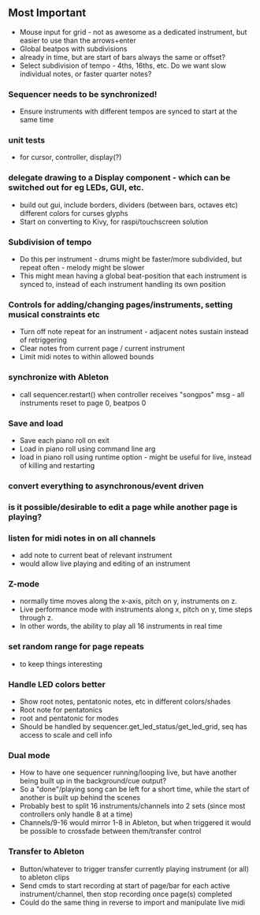 ## Most Important
* Mouse input for grid - not as awesome as a dedicated instrument, but easier to use than the arrows+enter
* Global beatpos with subdivisions
* already in time, but are start of bars always the same or offset?
* Select subdivision of tempo - 4ths, 16ths, etc. Do we want slow individual notes, or faster quarter notes?

### Sequencer needs to be synchronized!
- Ensure instruments with different tempos are synced to start at the same time

### unit tests
- for cursor, controller, display(?)

### delegate drawing to a Display component - which can be switched out for eg LEDs, GUI, etc.
- build out gui, include
    borders, dividers (between bars, octaves etc)
    different colors for curses glyphs
- Start on converting to Kivy, for raspi/touchscreen solution

### Subdivision of tempo
- Do this per instrument - drums might be faster/more subdivided, but repeat often - melody might be slower
- This might mean having a global beat-position that each instrument is synced to, instead of each instrument handling its own position

### Controls for adding/changing pages/instruments, setting musical constraints etc
- Turn off note repeat for an instrument - adjacent notes sustain instead of retriggering
- Clear notes from current page / current instrument
- Limit midi notes to within allowed bounds

### synchronize with Ableton
- call sequencer.restart() when controller receives "songpos" msg - all instruments reset to page 0, beatpos 0

### Save and load
- Save each piano roll on exit
- Load in piano roll using command line arg
- load in piano roll using runtime option - might be useful for live, instead of killing and restarting

### convert everything to asynchronous/event driven

### is it possible/desirable to edit a page while another page is playing?

### listen for midi notes in on all channels
- add note to current beat of relevant instrument
- would allow live playing and editing of an instrument

### Z-mode
- normally time moves along the x-axis, pitch on y, instruments on z.
- Live performance mode with instruments along x, pitch on y, time steps through z.
- In other words, the ability to play all 16 instruments in real time

### set random range for page repeats
- to keep things interesting

### Handle LED colors better
- Show root notes, pentatonic notes, etc in different colors/shades
- Root note for pentatonics
- root and pentatonic for modes
- Should be handled by sequencer.get_led_status/get_led_grid, seq has access to scale and cell info

### Dual mode
- How to have one sequencer running/looping live, but have another being built up in the background/cue output?
- So a "done"/playing song can be left for a short time, while the start of another is built up behind the scenes
- Probably best to split 16 instruments/channels into 2 sets (since most controllers only handle 8 at a time)
- Channels/9-16 would mirror 1-8 in Ableton, but when triggered it would be possible to crossfade between them/transfer control

### Transfer to Ableton
- Button/whatever to trigger transfer currently playing instrument (or all) to ableton clips
- Send cmds to start recording at start of page/bar for each active instrument/channel, then stop recording once page(s) completed
- Could do the same thing in reverse to import and manipulate live midi
